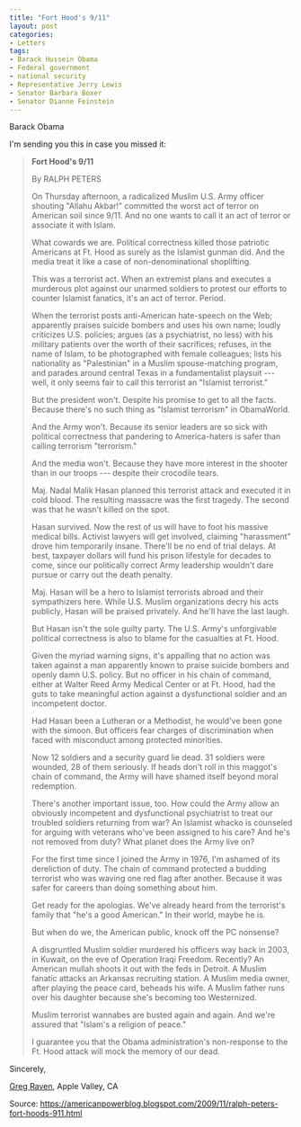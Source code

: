 ```yaml
---
title: "Fort Hood's 9/11"
layout: post
categories:
- Letters
tags:
- Barack Hussein Obama
- Federal government
- national security
- Representative Jerry Lewis
- Senator Barbara Boxer
- Senator Dianne Feinstein
---
```


Barack Obama

I'm sending you this in case you missed it:

> **Fort Hood's 9/11**
> 
> By RALPH PETERS
> 
> On Thursday afternoon, a radicalized Muslim U.S. Army officer shouting "Allahu Akbar!" committed the worst act of terror on American soil since 9/11. And no one wants to call it an act of terror or associate it with Islam.
> 
> What cowards we are. Political correctness killed those patriotic Americans at Ft. Hood as surely as the Islamist gunman did. And the media treat it like a case of non-denominational shoplifting.
> 
> This was a terrorist act. When an extremist plans and executes a murderous plot against our unarmed soldiers to protest our efforts to counter Islamist fanatics, it's an act of terror. Period.
> 
> When the terrorist posts anti-American hate-speech on the Web; apparently praises suicide bombers and uses his own name; loudly criticizes U.S. policies; argues (as a psychiatrist, no less) with his military patients over the worth of their sacrifices; refuses, in the name of Islam, to be photographed with female colleagues; lists his nationality as "Palestinian" in a Muslim spouse-matching program, and parades around central Texas in a fundamentalist playsuit --- well, it only seems fair to call this terrorist an "Islamist terrorist."
> 
> But the president won't. Despite his promise to get to all the facts. Because there's no such thing as "Islamist terrorism" in ObamaWorld.
> 
> And the Army won't. Because its senior leaders are so sick with political correctness that pandering to America-haters is safer than calling terrorism "terrorism."
> 
> And the media won't. Because they have more interest in the shooter than in our troops --- despite their crocodile tears.
> 
> Maj. Nadal Malik Hasan planned this terrorist attack and executed it in cold blood. The resulting massacre was the first tragedy. The second was that he wasn't killed on the spot.
> 
> Hasan survived. Now the rest of us will have to foot his massive medical bills. Activist lawyers will get involved, claiming "harassment" drove him temporarily insane. There'll be no end of trial delays. At best, taxpayer dollars will fund his prison lifestyle for decades to come, since our politically correct Army leadership wouldn't dare pursue or carry out the death penalty.
> 
> Maj. Hasan will be a hero to Islamist terrorists abroad and their sympathizers here. While U.S. Muslim organizations decry his acts publicly, Hasan will be praised privately. And he'll have the last laugh.
> 
> But Hasan isn't the sole guilty party. The U.S. Army's unforgivable political correctness is also to blame for the casualties at Ft. Hood.
> 
> Given the myriad warning signs, it's appalling that no action was taken against a man apparently known to praise suicide bombers and openly damn U.S. policy. But no officer in his chain of command, either at Walter Reed Army Medical Center or at Ft. Hood, had the guts to take meaningful action against a dysfunctional soldier and an incompetent doctor.
> 
> Had Hasan been a Lutheran or a Methodist, he would've been gone with the simoon. But officers fear charges of discrimination when faced with misconduct among protected minorities.
> 
> Now 12 soldiers and a security guard lie dead. 31 soldiers were wounded, 28 of them seriously. If heads don't roll in this maggot's chain of command, the Army will have shamed itself beyond moral redemption.
> 
> There's another important issue, too. How could the Army allow an obviously incompetent and dysfunctional psychiatrist to treat our troubled soldiers returning from war? An Islamist whacko is counseled for arguing with veterans who've been assigned to his care? And he's not removed from duty? What planet does the Army live on?
> 
> For the first time since I joined the Army in 1976, I'm ashamed of its dereliction of duty. The chain of command protected a budding terrorist who was waving one red flag after another. Because it was safer for careers than doing something about him.
> 
> Get ready for the apologias. We've already heard from the terrorist's family that "he's a good American." In their world, maybe he is.
> 
> But when do we, the American public, knock off the PC nonsense?
> 
> A disgruntled Muslim soldier murdered his officers way back in 2003, in Kuwait, on the eve of Operation Iraqi Freedom. Recently? An American mullah shoots it out with the feds in Detroit. A Muslim fanatic attacks an Arkansas recruiting station. A Muslim media owner, after playing the peace card, beheads his wife. A Muslim father runs over his daughter because she's becoming too Westernized.
> 
> Muslim terrorist wannabes are busted again and again. And we're assured that "Islam's a religion of peace."
> 
> I guarantee you that the Obama administration's non-response to the Ft. Hood attack will mock the memory of our dead.

Sincerely,

[Greg Raven](https://www.gregraven.org/), Apple Valley, CA

Source: https://americanpowerblog.blogspot.com/2009/11/ralph-peters-fort-hoods-911.html
